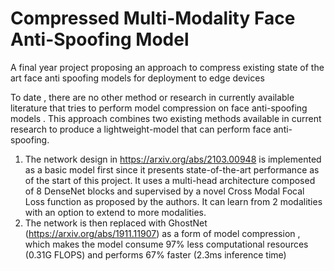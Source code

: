 # Compressed Multi-Modality Face Anti-Spoofing Model
A final year project proposing an approach to compress existing state of the art face anti spoofing models for deployment to edge devices

To date , there are no other method or research in currently available literature that tries to perform model compression on face anti-spoofing models . This approach combines two existing methods available in current research to produce a lightweight-model that can perform face anti-spoofing.

1. The network design in https://arxiv.org/abs/2103.00948 is implemented as a basic model first since it presents state-of-the-art performance as of the start of this project. It uses a multi-head architecture composed of 8 DenseNet blocks and supervised by a novel Cross Modal Focal Loss function as proposed by the authors. It can learn from 2 modalities with an option to extend to more modalities.
2. The network is then replaced with GhostNet (https://arxiv.org/abs/1911.11907) as a form of model compression , which makes the model consume 97% less computational resources (0.31G FLOPS) and performs 67% faster (2.3ms inference time)
